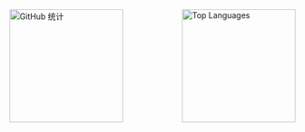 <div style="display: flex; justify-content: space-between; align-items: center;">
  <img
    src="https://github-readme-stats.vercel.app/api?username=AZCodingAccount&locale=cn&line_height=33&show_icons=true&hide=&theme=&rank_icon=default"
    alt="GitHub 统计"
    style="height: 200px; object-fit: contain;"
  />
  <img
    src="https://github-readme-stats.vercel.app/api/top-langs/?username=AZCodingAccount&locale=cn&line_height=33&theme=&langs_count=5"
    alt="Top Languages"
    style="height: 200px; object-fit: contain;"
  />
</div>
